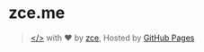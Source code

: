 # zce.me

> [</>](https://github.com/zce) with ♥ by [zce](https://zce.me), Hosted by [GitHub Pages](https://pages.github.com)